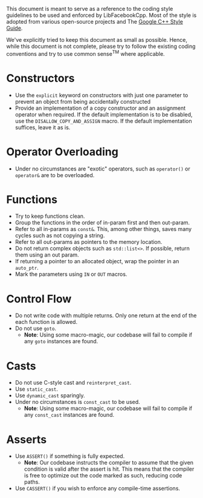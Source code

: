 This document is meant to serve as a reference to the coding style guidelines to be used and enforced by LibFacebookCpp. Most of the style is adopted from various open-source projects and The [Google C++ Style Guide](http://google-styleguide.googlecode.com/svn/trunk/cppguide.xml).

We've explicitly tried to keep this document as small as possible. Hence, while this document is not complete, please try to follow the existing coding conventions and try to use common sense<sup>TM</sup> where applicable.

# Constructors #
  * Use the `explicit` keyword on constructors with just one parameter to prevent an object from being accidentally constructed
  * Provide an implementation of a copy constructor and an assignment operator when required. If the default implementation is to be disabled, use the `DISALLOW_COPY_AND_ASSIGN` macro. If the default implementation suffices, leave it as is.

# Operator Overloading #
  * Under no circumstances are "exotic" operators, such as `operator()` or `operator&` are to be overloaded.

# Functions #
  * Try to keep functions clean.
  * Group the functions in the order of in-param first and then out-param.
  * Refer to all in-params as `const&`. This, among other things, saves many cycles such as not copying a string.
  * Refer to all out-params as pointers to the memory location.
  * Do not return complex objects such as `std::list<>`. If possible, return them using an out param.
  * If returning a pointer to an allocated object, wrap the pointer in an `auto_ptr`.
  * Mark the parameters using `IN` or `OUT` macros.

# Control Flow #
  * Do not write code with multiple returns. Only one return at the end of the each function is allowed.
  * Do not use `goto`.
    * **Note**: Using some macro-magic, our codebase will fail to compile if any `goto` instances are found.

# Casts #
  * Do not use C-style cast and `reinterpret_cast`.
  * Use `static_cast`.
  * Use `dynamic_cast` sparingly.
  * Under no circumstances is `const_cast` to be used.
    * **Note**: Using some macro-magic, our codebase will fail to compile if any `const_cast` instances are found.

# Asserts #
  * Use `ASSERT()` if something is fully expected.
    * **Note**: Our codebase instructs the compiler to assume that the given condition is valid after the assert is hit. This means that the compiler is free to optimize out the code marked as such, reducing code paths.
  * Use `CASSERT()` if you wish to enforce any compile-time assertions.